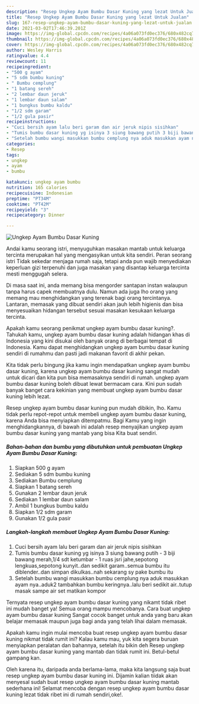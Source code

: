 ```yaml
---
description: "Resep Ungkep Ayam Bumbu Dasar Kuning yang lezat Untuk Jualan"
title: "Resep Ungkep Ayam Bumbu Dasar Kuning yang lezat Untuk Jualan"
slug: 167-resep-ungkep-ayam-bumbu-dasar-kuning-yang-lezat-untuk-jualan
date: 2021-03-02T17:46:39.201Z
image: https://img-global.cpcdn.com/recipes/4a06a073fd0ec376/680x482cq70/ungkep-ayam-bumbu-dasar-kuning-foto-resep-utama.jpg
thumbnail: https://img-global.cpcdn.com/recipes/4a06a073fd0ec376/680x482cq70/ungkep-ayam-bumbu-dasar-kuning-foto-resep-utama.jpg
cover: https://img-global.cpcdn.com/recipes/4a06a073fd0ec376/680x482cq70/ungkep-ayam-bumbu-dasar-kuning-foto-resep-utama.jpg
author: Wesley Harris
ratingvalue: 4.4
reviewcount: 11
recipeingredient:
- "500 g ayam"
- "5 sdm bumbu kuning"
- " Bumbu cemplung"
- "1 batang sereh"
- "2 lembar daun jeruk"
- "1 lembar daun salam"
- "1 bungkus bumbu kaldu"
- "1/2 sdm garam"
- "1/2 gula pasir"
recipeinstructions:
- "Cuci bersih ayam lalu beri garam dan air jeruk nipis sisihkan"
- "Tumis bumbu dasar kuning yg isinya 3 siung bawang putih 3 biji bawang merah,1/4 sdt ketumbar 1 ruas jsri jahe,sepotong lengkuas,sepotong kunyit..dan sedikit garam..semua bumbu itu diblender..dan simpan dikulkas..nah sekarang sy pake bumbu itu"
- "Setelah bumbu wangi masukkan bumbu cemplung nya aduk masukkan ayam nya..aduk2 tambahkan bumbu keringnya..lalu beri sedikit air..tutup masak sampe air set matikan kompor"
categories:
- Resep
tags:
- ungkep
- ayam
- bumbu

katakunci: ungkep ayam bumbu 
nutrition: 165 calories
recipecuisine: Indonesian
preptime: "PT34M"
cooktime: "PT42M"
recipeyield: "3"
recipecategory: Dinner

---
```



![Ungkep Ayam Bumbu Dasar Kuning](https://img-global.cpcdn.com/recipes/4a06a073fd0ec376/680x482cq70/ungkep-ayam-bumbu-dasar-kuning-foto-resep-utama.jpg)

Andai kamu seorang istri, menyuguhkan masakan mantab untuk keluarga tercinta merupakan hal yang mengasyikan untuk kita sendiri. Peran seorang istri Tidak sekedar menjaga rumah saja, tetapi anda pun wajib menyediakan keperluan gizi terpenuhi dan juga masakan yang disantap keluarga tercinta mesti menggugah selera.

Di masa  saat ini, anda memang bisa mengorder santapan instan walaupun tanpa harus capek membuatnya dulu. Namun ada juga lho orang yang memang mau menghidangkan yang terenak bagi orang tercintanya. Lantaran, memasak yang dibuat sendiri akan jauh lebih higienis dan bisa menyesuaikan hidangan tersebut sesuai masakan kesukaan keluarga tercinta. 



Apakah kamu seorang penikmat ungkep ayam bumbu dasar kuning?. Tahukah kamu, ungkep ayam bumbu dasar kuning adalah hidangan khas di Indonesia yang kini disukai oleh banyak orang di berbagai tempat di Indonesia. Kamu dapat menghidangkan ungkep ayam bumbu dasar kuning sendiri di rumahmu dan pasti jadi makanan favorit di akhir pekan.

Kita tidak perlu bingung jika kamu ingin mendapatkan ungkep ayam bumbu dasar kuning, karena ungkep ayam bumbu dasar kuning sangat mudah untuk dicari dan kita pun bisa memasaknya sendiri di rumah. ungkep ayam bumbu dasar kuning boleh dibuat lewat bermacam cara. Kini pun sudah banyak banget cara kekinian yang membuat ungkep ayam bumbu dasar kuning lebih lezat.

Resep ungkep ayam bumbu dasar kuning pun mudah dibikin, lho. Kamu tidak perlu repot-repot untuk membeli ungkep ayam bumbu dasar kuning, karena Anda bisa menyiapkan ditempatmu. Bagi Kamu yang ingin menghidangkannya, di bawah ini adalah resep menyajikan ungkep ayam bumbu dasar kuning yang mantab yang bisa Kita buat sendiri.

<!--inarticleads1-->

##### Bahan-bahan dan bumbu yang dibutuhkan untuk pembuatan Ungkep Ayam Bumbu Dasar Kuning:

1. Siapkan 500 g ayam
1. Sediakan 5 sdm bumbu kuning
1. Sediakan  Bumbu cemplung
1. Siapkan 1 batang sereh
1. Gunakan 2 lembar daun jeruk
1. Sediakan 1 lembar daun salam
1. Ambil 1 bungkus bumbu kaldu
1. Siapkan 1/2 sdm garam
1. Gunakan 1/2 gula pasir




<!--inarticleads2-->

##### Langkah-langkah membuat Ungkep Ayam Bumbu Dasar Kuning:

1. Cuci bersih ayam lalu beri garam dan air jeruk nipis sisihkan
1. Tumis bumbu dasar kuning yg isinya 3 siung bawang putih - 3 biji bawang merah,1/4 sdt ketumbar - 1 ruas jsri jahe,sepotong lengkuas,sepotong kunyit..dan sedikit garam..semua bumbu itu diblender..dan simpan dikulkas..nah sekarang sy pake bumbu itu
1. Setelah bumbu wangi masukkan bumbu cemplung nya aduk masukkan ayam nya..aduk2 tambahkan bumbu keringnya..lalu beri sedikit air..tutup masak sampe air set matikan kompor




Ternyata resep ungkep ayam bumbu dasar kuning yang nikamt tidak ribet ini mudah banget ya! Semua orang mampu mencobanya. Cara buat ungkep ayam bumbu dasar kuning Sangat cocok banget untuk anda yang baru akan belajar memasak maupun juga bagi anda yang telah lihai dalam memasak.

Apakah kamu ingin mulai mencoba buat resep ungkep ayam bumbu dasar kuning nikmat tidak rumit ini? Kalau kamu mau, yuk kita segera buruan menyiapkan peralatan dan bahannya, setelah itu bikin deh Resep ungkep ayam bumbu dasar kuning yang mantab dan tidak rumit ini. Betul-betul gampang kan. 

Oleh karena itu, daripada anda berlama-lama, maka kita langsung saja buat resep ungkep ayam bumbu dasar kuning ini. Dijamin kalian tiidak akan menyesal sudah buat resep ungkep ayam bumbu dasar kuning mantab sederhana ini! Selamat mencoba dengan resep ungkep ayam bumbu dasar kuning lezat tidak ribet ini di rumah sendiri,oke!.

